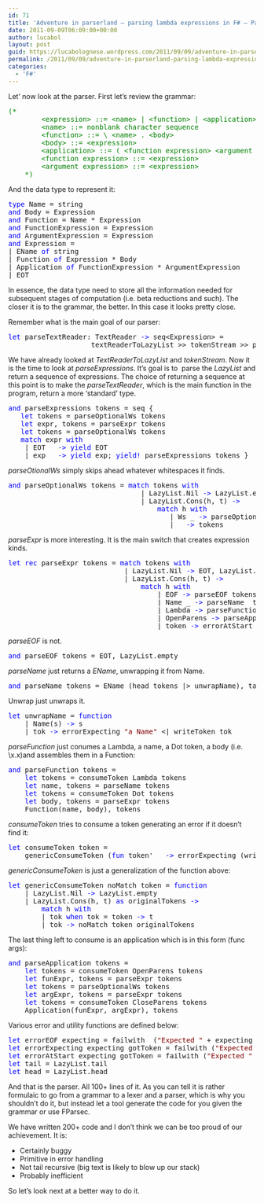 ```yaml
---
id: 71
title: 'Adventure in parserland – parsing lambda expressions in F# – Part IV'
date: 2011-09-09T06:09:00+00:00
author: lucabol
layout: post
guid: https://lucabolognese.wordpress.com/2011/09/09/adventure-in-parserland-parsing-lambda-expressions-in-f-part-iv/
permalink: /2011/09/09/adventure-in-parserland-parsing-lambda-expressions-in-f-part-iv/
categories:
  - 'F#'
---
```

Let’ now look at the parser. First let’s review the grammar:

<pre class="code"><span style="color:green;">(*
        &lt;expression&gt; ::= &lt;name&gt; | &lt;function&gt; | &lt;application&gt;
        &lt;name&gt; ::= non­blank character sequence
        &lt;function&gt; ::= \ &lt;name&gt; . &lt;body&gt;
        &lt;body&gt; ::= &lt;expression&gt;
        &lt;application&gt; ::= ( &lt;function expression&gt; &lt;argument expression&gt; )
        &lt;function expression&gt; ::= &lt;expression&gt;
        &lt;argument expression&gt; ::= &lt;expression&gt;
    *)
</span></pre>

And the data type to represent it:

<pre class="code"><span style="color:blue;">type </span>Name = string
<span style="color:blue;">and </span>Body = Expression
<span style="color:blue;">and </span>Function = Name * Expression
<span style="color:blue;">and </span>FunctionExpression = Expression
<span style="color:blue;">and </span>ArgumentExpression = Expression
<span style="color:blue;">and </span>Expression =
| EName <span style="color:blue;">of </span>string
| Function <span style="color:blue;">of </span>Expression * Body
| Application <span style="color:blue;">of </span>FunctionExpression * ArgumentExpression
| EOT</pre>

In essence, the data type need to store all the information needed for subsequent stages of computation (i.e. beta reductions and such). The closer it is to the grammar, the better. In this case it looks pretty close.

Remember what is the main goal of our parser:

<pre class="code"><span style="color:blue;">let </span>parseTextReader: TextReader <span style="color:blue;">-&gt; </span>seq&lt;Expression&gt; =
                    textReaderToLazyList &gt;&gt; tokenStream &gt;&gt; parseExpressions</pre>

We have already looked at _TextReaderToLazyList_ and _tokenStream_. Now it is the time to look at _parseExpressions_. It’s goal is to&#160; parse the _LazyList<Token>_ and return a sequence of expressions. The choice of returning a sequence at this point is to make the _parseTextReader_, which is the main function in the program, return a more ‘standard’ type.

<pre class="code"><span style="color:blue;">and </span>parseExpressions tokens = seq {
   <span style="color:blue;">let </span>tokens = parseOptionalWs tokens
   <span style="color:blue;">let </span>expr, tokens = parseExpr tokens
   <span style="color:blue;">let </span>tokens = parseOptionalWs tokens
   <span style="color:blue;">match </span>expr <span style="color:blue;">with
    </span>| EOT   <span style="color:blue;">-&gt; yield </span>EOT
    | exp   <span style="color:blue;">-&gt; yield </span>exp; <span style="color:blue;">yield! </span>parseExpressions tokens }</pre>

_parseOtionalWs_ simply skips ahead whatever whitespaces it finds.

<pre class="code"><span style="color:blue;">and </span>parseOptionalWs tokens = <span style="color:blue;">match </span>tokens <span style="color:blue;">with
                                </span>| LazyList.Nil <span style="color:blue;">-&gt; </span>LazyList.empty
                                | LazyList.Cons(h, t) <span style="color:blue;">-&gt;
                                    match </span>h <span style="color:blue;">with
                                       </span>| Ws _ <span style="color:blue;">-&gt; </span>parseOptionalWs t
                                       | _ <span style="color:blue;">-&gt; </span>tokens</pre>

_parseExpr_ is more interesting. It is the main switch that creates expression kinds.

<pre class="code"><span style="color:blue;">let rec </span>parseExpr tokens = <span style="color:blue;">match </span>tokens <span style="color:blue;">with
                            </span>| LazyList.Nil <span style="color:blue;">-&gt; </span>EOT, LazyList.empty
                            | LazyList.Cons(h, t) <span style="color:blue;">-&gt;
                                match </span>h <span style="color:blue;">with
                                    </span>| EOF <span style="color:blue;">-&gt; </span>parseEOF tokens
                                    | Name _ <span style="color:blue;">-&gt; </span>parseName  tokens
                                    | Lambda <span style="color:blue;">-&gt; </span>parseFunction tokens
                                    | OpenParens <span style="color:blue;">-&gt; </span>parseApplication tokens
                                    | token <span style="color:blue;">-&gt; </span>errorAtStart <span style="color:maroon;">"Expression" </span>token</pre>

_parseEOF_ is not.

<pre class="code"><span style="color:blue;">and </span>parseEOF tokens = EOT, LazyList.empty</pre>

_parseName_ just returns a _EName_, unwrapping it from Name.

<pre class="code"><span style="color:blue;">and </span>parseName tokens = EName (head tokens |&gt; unwrapName), tail tokens</pre>

Unwrap just unwraps it.

<pre class="code"><span style="color:blue;">let </span>unwrapName = <span style="color:blue;">function
    </span>| Name(s) <span style="color:blue;">-&gt; </span>s
    | tok <span style="color:blue;">-&gt; </span>errorExpecting <span style="color:maroon;">"a Name" </span>&lt;| writeToken tok</pre>

_parseFunction_ just conumes a Lambda, a name, a Dot token, a body (i.e. \x.x)and assembles them in a Function:

<pre class="code"><span style="color:blue;">and </span>parseFunction tokens =
    <span style="color:blue;">let </span>tokens = consumeToken Lambda tokens
    <span style="color:blue;">let </span>name, tokens = parseName tokens
    <span style="color:blue;">let </span>tokens = consumeToken Dot tokens
    <span style="color:blue;">let </span>body, tokens = parseExpr tokens
    Function(name, body), tokens</pre>

_consumeToken_ tries to consume a token generating an error if it doesn’t find it:

<pre class="code"><span style="color:blue;">let </span>consumeToken token =
    genericConsumeToken (<span style="color:blue;">fun </span>token' _ <span style="color:blue;">-&gt; </span>errorExpecting (writeToken token') (writeToken token)) token</pre>

_genericConsumeToken_ is just a generalization of the function above:

<pre class="code"><span style="color:blue;">let </span>genericConsumeToken noMatch token = <span style="color:blue;">function
    </span>| LazyList.Nil <span style="color:blue;">-&gt; </span>LazyList.empty
    | LazyList.Cons(h, t) <span style="color:blue;">as </span>originalTokens <span style="color:blue;">-&gt;
        match </span>h <span style="color:blue;">with
        </span>| tok <span style="color:blue;">when </span>tok = token <span style="color:blue;">-&gt; </span>t
        | tok <span style="color:blue;">-&gt; </span>noMatch token originalTokens</pre>



The last thing left to consume is an application which is in this form (func args):

<pre class="code"><span style="color:blue;">and </span>parseApplication tokens =
    <span style="color:blue;">let </span>tokens = consumeToken OpenParens tokens
    <span style="color:blue;">let </span>funExpr, tokens = parseExpr tokens
    <span style="color:blue;">let </span>tokens = parseOptionalWs tokens
    <span style="color:blue;">let </span>argExpr, tokens = parseExpr tokens
    <span style="color:blue;">let </span>tokens = consumeToken CloseParens tokens
    Application(funExpr, argExpr), tokens</pre>

Various error and utility functions are defined below:

<pre class="code"><span style="color:blue;">let </span>errorEOF expecting = failwith  (<span style="color:maroon;">"Expected " </span>+ expecting + <span style="color:maroon;">", got EOF"</span>)
<span style="color:blue;">let </span>errorExpecting expecting gotToken = failwith (<span style="color:maroon;">"Expected " </span>+ expecting + <span style="color:maroon;">", got" </span>+ gotToken)
<span style="color:blue;">let </span>errorAtStart expecting gotToken = failwith (<span style="color:maroon;">"Expected " </span>+ expecting + <span style="color:maroon;">" which cannot start with" </span>+ writeToken gotToken)
<span style="color:blue;">let </span>tail = LazyList.tail
<span style="color:blue;">let </span>head = LazyList.head</pre>



And that is the parser. All 100+ lines of it. As you can tell it is rather formulaic to go from a grammar to a lexer and a parser, which is why you shouldn’t do it, but instead let a tool generate the code for you given the grammar or use FParsec.

We have written 200+ code and I don’t think we can be too proud of our achievement. It is:

  * Certainly buggy
  * Primitive in error handling
  * Not tail recursive (big text is likely to blow up our stack)
  * Probably inefficient

So let’s look next at a better way to do it.